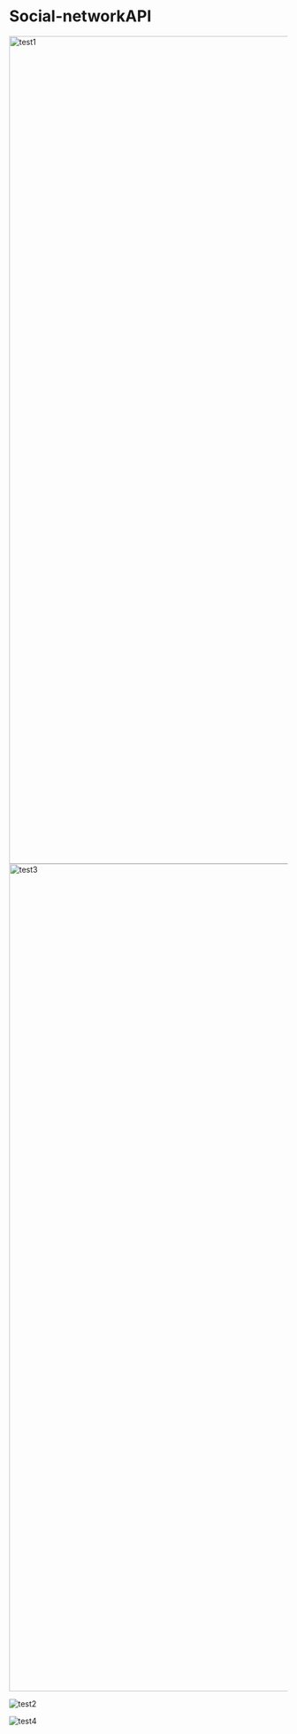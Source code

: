 # Social-networkAPI

<img width="1496" alt="test1" src="https://github.com/michellesambuu/Social-networkAPI/assets/114693523/5c896c80-3bc9-4441-a520-8096fff9dc7a">

<img width="1496" alt="test3" src="https://github.com/michellesambuu/Social-networkAPI/assets/114693523/d9ea8dbf-26ce-4ba5-9291-924ce3f97249">


![test2](https://github.com/michellesambuu/Social-networkAPI/assets/114693523/a713fbb4-416f-4b82-b915-a952f3b1e820)

![test4](https://github.com/michellesambuu/Social-networkAPI/assets/114693523/a1733c69-e679-45e1-b82b-0416735241d4)
